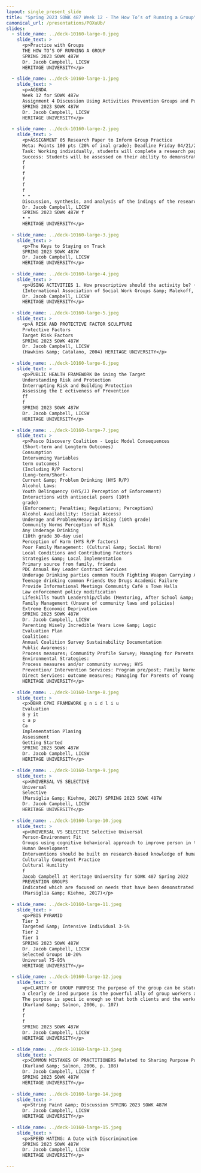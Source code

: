 ```yaml
---
layout: single_present_slide
title: "Spring 2023 SOWK 487 Week 12 - The How To’s of Running a Group"
canonical_url: /presentations/POXuUb/
slides:
  - slide_name: ../deck-10160-large-0.jpeg
    slide_text: >
      <p>Practice with Groups
      THE HOW TO’S OF RUNNING A GROUP
      SPRING 2023 SOWK 487W
      Dr. Jacob Campbell, LICSW
      HERITAGE UNIVERSITY</p>
      
  - slide_name: ../deck-10160-large-1.jpeg
    slide_text: >
      <p>AGENDA
      Week 12 for SOWK 487w
      Assignment 4 Discussion Using Activities Prevention Groups and Public Health Model
      SPRING 2023 SOWK 487W
      Dr. Jacob Campbell, LICSW
      HERITAGE UNIVERSITY</p>
      
  - slide_name: ../deck-10160-large-2.jpeg
    slide_text: >
      <p>ASSIGNMENT 05 Research Paper to Inform Group Practice
      Meta: Points 100 pts (20% of inal grade); Deadline Friday 04/21/23 at 11:55 PM; Completion Submit an individual paper via My Heritage Assignments which is connected to Chalk and Wire
      Task: Working individually, students will complete a research paper regarding a facilitated treatment group. It is helpful for the student to select a group they might be interested in providing in the future. The group can be on almost any topic. For instance, you may choose to research chemical dependency, sex offender treatment, sexual abuse recovery, grief and loss, parenting children with special needs, homeless teens, etc. The inal paper will be 1,500 to 1,750 words in length. It should be written using APA format and strong academic and professional writing skills. A title page, abstract, written article, and reference page are all included. The paper will consist of a minimum of four sources that guide facilitating your group topic. At least two journal articles must be from peer-reviewed sources. The inal paper should include the following information:
      Success: Students will be assessed on their ability to demonstrate effective scholarly writing and practice behaviors. This paper will be graded according to the research and intervention practice behavior rubric and the APA research paper rubric. In addition, the competencies will be assessed through the practice behaviors rubric. Grades will be included in inal grades, which must be submitted by the instructor no later than Wednesday, 05/17/23 at 5:00 PM. Students can also earn ten extra credit points by demonstrating that they worked with the tutoring services at the Academic Skills Center to review their papers before inal submission. Documentation can be emailed to the instructor.
      f
      f
      f
      f
      f
      f
      • •
      Discussion, synthesis, and analysis of the indings of the research Examination of how the research indings relate to each other, it is helpful to look for themes in the articles and base your paper around those themes Use of examples about how the information provided should be applied to practice with groups Understanding of how to apply the information to the knowledge of human behavior and the social environment, person-in-environment, and other multidisciplinary theoretical frameworks in interventions with clients and constituencies
      Dr. Jacob Campbell, LICSW
      SPRING 2023 SOWK 487W f
      • •
      HERITAGE UNIVERSITY</p>
      
  - slide_name: ../deck-10160-large-3.jpeg
    slide_text: >
      <p>The Keys to Staying on Track
      SPRING 2023 SOWK 487W
      Dr. Jacob Campbell, LICSW
      HERITAGE UNIVERSITY</p>
      
  - slide_name: ../deck-10160-large-4.jpeg
    slide_text: >
      <p>USING ACTIVITIES 1. How prescriptive should the activity be? (i.e. is it a free wheeling activity like a game of tag or one that requires detailed instruction like chess?); 2. How is the activity regulated or controlled? (i.e. does the activity allow for some autonomy and control among the members or is it purely leader controlled?); 3. What are the relationship demands or levels of interaction required? (i.e. is it a side-by-side arts and crafts activity or a face-to-face intense role playing exercise); and 4. What is the level of competence required? (i.e. is it an activity that will leave anyone feeling incompetent or inferior or does everyone have a reasonable chance at feeling they have successfully participated; or is it an activity that might frustrate a bit, in an attempt to help members, in part, to develop greater frustration tolerance, for example).
      (International Association of Social Work Groups &amp; Malekoff, n.d.) SPRING 2023 SOWK 487W
      Dr. Jacob Campbell, LICSW
      HERITAGE UNIVERSITY</p>
      
  - slide_name: ../deck-10160-large-5.jpeg
    slide_text: >
      <p>A RISK AND PROTECTIVE FACTOR SCULPTURE
      Protective Factors
      Target Risk Factors
      SPRING 2023 SOWK 487W
      Dr. Jacob Campbell, LICSW
      (Hawkins &amp; Catalano, 2004) HERITAGE UNIVERSITY</p>
      
  - slide_name: ../deck-10160-large-6.jpeg
    slide_text: >
      <p>PUBLIC HEALTH FRAMEWORK De ining the Target
      Understanding Risk and Protection
      Interrupting Risk and Building Protection
      Assessing the E ectiveness of Prevention
      ff
      f
      SPRING 2023 SOWK 487W
      Dr. Jacob Campbell, LICSW
      HERITAGE UNIVERSITY</p>
      
  - slide_name: ../deck-10160-large-7.jpeg
    slide_text: >
      <p>Pasco Discovery Coalition - Logic Model Consequences
      (Short-term and Longterm Outcomes)
      Consumption
      Intervening Variables
      term outcomes)
      (Including R/P Factors)
      (Long-term/Short-
      Current &amp; Problem Drinking (HYS R/P)
      Alcohol Laws:
      Youth Delinquency (HYS/JJ Perception of Enforcement)
      Interactions with antisocial peers (10th
      grade)
      (Enforcement; Penalties; Regulations; Perception)
      Alcohol Availability: (Social Access)
      Underage and Problem/Heavy Drinking (10th grade)
      Community Norms Perception of Risk
      Any Underage Drinking
      (10th grade 30-day use)
      Perception of Harm (HYS R/P factors)
      Poor Family Management: (Cultural &amp; Social Norm)
      Local Conditions and Contributing Factors
      Strategies &amp; Local Implementation
      Primary source from family, friends
      PDC Annual Key Leader Contract Services
      Underage Drinking parties common Youth Fighting Weapon Carrying Alcohol Access/Availability Understanding local laws &amp; policies
      Teenage drinking common Friends Use Drugs Academic Failure
      Provide Informational Meetings Community Café s Town Halls
      Law enforcement policy modification
      Lifeskills Youth Leadership/Clubs (Mentoring, After School &amp; Faith-based)
      Family Management (Unsure of community laws and policies)
      Extreme Economic Deprivation
      SPRING 2023 SOWK 487W
      Dr. Jacob Campbell, LICSW
      Parenting Wisely Incredible Years Love &amp; Logic
      Evaluation Plan
      Coalition:
      Annual Coalition Survey Sustainability Documentation
      Public Awareness:
      Process measures; Community Profile Survey; Managing for Parents of Young Children surveys
      Environmental Strategies:
      Process measures and/or community survey; HYS
      Prevention/ Intervention Services: Program pre/post; Family Norms
      Direct Services: outcome measures; Managing for Parents of Young Children; HYS
      HERITAGE UNIVERSITY</p>
      
  - slide_name: ../deck-10160-large-8.jpeg
    slide_text: >
      <p>DBHR CPWI FRAMEWORK g n i d l i u
      Evaluation
      B y it
      c a p
      Ca
      Implementation Planing
      Assessment
      Getting Started
      SPRING 2023 SOWK 487W
      Dr. Jacob Campbell, LICSW
      HERITAGE UNIVERSITY</p>
      
  - slide_name: ../deck-10160-large-9.jpeg
    slide_text: >
      <p>UNIVERSAL VS SELECTIVE
      Universal
      Selective
      (Marsiglia &amp; Kiehne, 2017) SPRING 2023 SOWK 487W
      Dr. Jacob Campbell, LICSW
      HERITAGE UNIVERSITY</p>
      
  - slide_name: ../deck-10160-large-10.jpeg
    slide_text: >
      <p>UNIVERSAL VS SELECTIVE Selective Universal
      Person-Environment Fit
      Groups using cognitive behavioral approach to improve person in the environment it
      Human Development
      Interventions should be built on research-based knowledge of human development
      Culturally Competent Practice
      Cultural Humility
      f
      Jacob Campbell at Heritage University for SOWK 487 Spring 2022
      PREVENTION GROUPS
      Indicated which are focused on needs that have been demonstrated or require a higher level of support
      (Marsiglia &amp; Kiehne, 2017)</p>
      
  - slide_name: ../deck-10160-large-11.jpeg
    slide_text: >
      <p>PBIS PYRAMID
      Tier 3
      Targeted &amp; Intensive Individual 3-5%
      Tier 2
      Tier 1
      SPRING 2023 SOWK 487W
      Dr. Jacob Campbell, LICSW
      Selected Groups 10-20%
      Universal 75-85%
      HERITAGE UNIVERSITY</p>
      
  - slide_name: ../deck-10160-large-12.jpeg
    slide_text: >
      <p>CLARITY OF GROUP PURPOSE The purpose of the group can be stated clearly and concisely by both clients and the worker The stated purpose is the same for both clients and the worker, even if they might express it in different words The purpose is speci ic enough to provide direction and implications for group content
      a clearly de ined purpose is the powerful ally of group workers and members alike. It is crucial to the success of the groups with which we work.
      The purpose is speci ic enough so that both clients and the worker will know when it has been achieved (p. 106)
      (Kurland &amp; Salmon, 2006, p. 107)
      f
      f
      f
      SPRING 2023 SOWK 487W
      Dr. Jacob Campbell, LICSW
      HERITAGE UNIVERSITY</p>
      
  - slide_name: ../deck-10160-large-13.jpeg
    slide_text: >
      <p>COMMON MISTAKES OF PRACTITIONERS Related to Sharing Purpose Practitioners promote a group Purpose without adequate consideration of client need. Practitioners confuse group Purpose with group content. Practitioners state group Purpose at such a high level of generality that it is vague and meaningless and, therefore, provides little direction for the group. Practitioners are reluctant to share with the members their perceptions and ideas about the group’s Purpose. Practitioners function with a hidden Purpose in mind that they do not share with the group. Practitioners do not understand Purpose as a dynamic, evolving concept that changes over the life of the group. Instead, they view Purpose as static and ixed.
      (Kurland &amp; Salmon, 2006, p. 108)
      Dr. Jacob Campbell, LICSW f
      SPRING 2023 SOWK 487W
      HERITAGE UNIVERSITY</p>
      
  - slide_name: ../deck-10160-large-14.jpeg
    slide_text: >
      <p>String Paint &amp; Discussion SPRING 2023 SOWK 487W
      Dr. Jacob Campbell, LICSW
      HERITAGE UNIVERSITY</p>
      
  - slide_name: ../deck-10160-large-15.jpeg
    slide_text: >
      <p>SPEED HATING: A Date with Discrimination
      SPRING 2023 SOWK 487W
      Dr. Jacob Campbell, LICSW
      HERITAGE UNIVERSITY</p>
      
---
```


